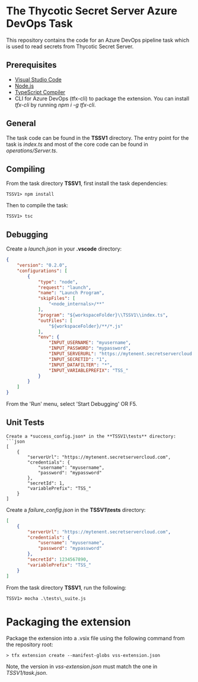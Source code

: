 # The Thycotic Secret Server Azure DevOps Task
This repository contains the code for an Azure DevOps pipeline task which is used to read secrets from Thycotic Secret Server.

## Prerequisites
* [Visual Studio Code](https://code.visualstudio.com/)
* [Node.js](https://nodejs.org)
* [TypeScript Compiler](https://www.npmjs.com/package/typescript)
* CLI for Azure DevOps (tfx-cli) to package the extension. You can install *tfx-cli* by running *npm i -g tfx-cli*.

## General
The task code can be found in the **TSSV1** directory. The entry point for the task is *index.ts* and most of the core code can be found in *operations/Server.ts*.

## Compiling
From the task directory **TSSV1**, first install the task dependencies:
```
TSSV1> npm install
```

Then to compile the task:
```
TSSV1> tsc
```

## Debugging
Create a *launch.json* in your **.vscode** directory:
```json
{
    "version": "0.2.0",
    "configurations": [
        {
            "type": "node",
            "request": "launch",
            "name": "Launch Program",
            "skipFiles": [
                "<node_internals>/**"
            ],
            "program": "${workspaceFolder}\\TSSV1\\index.ts",
            "outFiles": [
                "${workspaceFolder}/**/*.js"
            ],
            "env": {
                "INPUT_USERNAME": "myusername",
                "INPUT_PASSWORD": "mypassword",
                "INPUT_SERVERURL": "https://mytenent.secretservercloud.com",
                "INPUT_SECRETID": "1",
                "INPUT_DATAFILTER": "*",
                "INPUT_VARIABLEPREFIX": "TSS_"
            }
        }
    ]
}
```
From the 'Run' menu, select 'Start Debugging' OR F5.

## Unit Tests
```
Create a *success_config.json* in the **TSSV1\tests** directory:
```json
[
    {
        "serverUrl": "https://mytenent.secretservercloud.com",
        "credentials": {
            "username": "myusername",
            "password": "mypassword"
        },
        "secretId": 1,
        "variablePrefix": "TSS_"
    }
]
```
Create a *failure_config.json* in the **TSSV1\tests** directory:
```json
[
    {
        "serverUrl": "https://mytenent.secretservercloud.com",
        "credentials": {
            "username": "myusername",
            "password": "mypassword"
        },
        "secretId": 1234567890,
        "variablePrefix": "TSS_"
    }
]
```
From the task directory **TSSV1**, run the following:
```
TSSV1> mocha .\tests\_suite.js
```

# Packaging the extension
Package the extension into a .vsix file using the following command from the repository root:
```
> tfx extension create --manifest-globs vss-extension.json
```
Note, the version in *vss-extension.json* must match the one in *TSSV1/task.json*.
